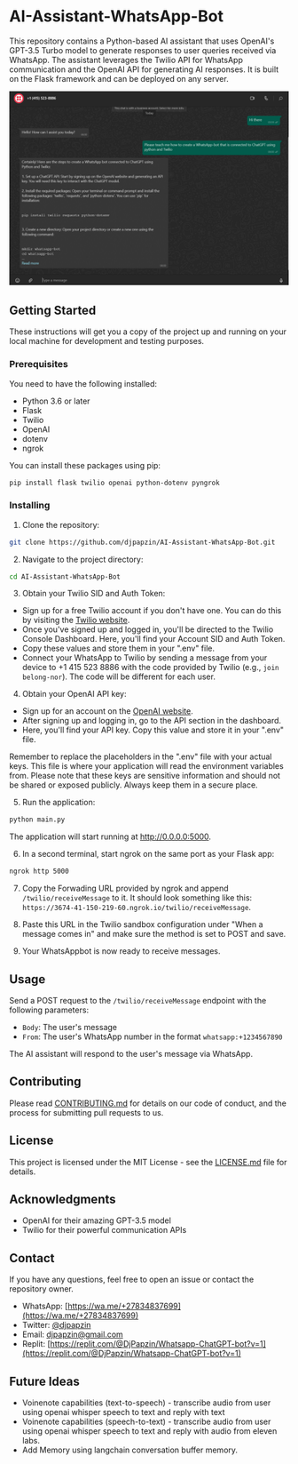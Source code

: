 # AI-Assistant-WhatsApp-Bot

This repository contains a Python-based AI assistant that uses OpenAI's GPT-3.5 Turbo model to generate responses to user queries received via WhatsApp. The assistant leverages the Twilio API for WhatsApp communication and the OpenAI API for generating AI responses. It is built on the Flask framework and can be deployed on any server.

![WhatsApp Bot](images/WhatsApp_Beta_23_07_2023_06_01_46.png)


## Getting Started

These instructions will get you a copy of the project up and running on your local machine for development and testing purposes.

### Prerequisites

You need to have the following installed:
- Python 3.6 or later
- Flask
- Twilio
- OpenAI
- dotenv
- ngrok

You can install these packages using pip:
```bash
pip install flask twilio openai python-dotenv pyngrok
```

### Installing

1. Clone the repository:
```bash
git clone https://github.com/djpapzin/AI-Assistant-WhatsApp-Bot.git
```

2. Navigate to the project directory:
```bash
cd AI-Assistant-WhatsApp-Bot
```

3. Obtain your Twilio SID and Auth Token:
- Sign up for a free Twilio account if you don't have one. You can do this by visiting the [Twilio website](https://www.twilio.com/try-twilio).
- Once you've signed up and logged in, you'll be directed to the Twilio Console Dashboard. Here, you'll find your Account SID and Auth Token. 
- Copy these values and store them in your ".env" file.
- Connect your WhatsApp to Twilio by sending a message from your device to +1 415 523 8886 with the code provided by Twilio (e.g., `join belong-nor`). The code will be different for each user.

4. Obtain your OpenAI API key:
- Sign up for an account on the [OpenAI website](https://beta.openai.com/signup/).
- After signing up and logging in, go to the API section in the dashboard.
- Here, you'll find your API key. Copy this value and store it in your ".env" file.

Remember to replace the placeholders in the ".env" file with your actual keys. This file is where your application will read the environment variables from. Please note that these keys are sensitive information and should not be shared or exposed publicly. Always keep them in a secure place.

5. Run the application:
```bash
python main.py
```

The application will start running at http://0.0.0.0:5000.

6. In a second terminal, start ngrok on the same port as your Flask app:
```bash
ngrok http 5000
```

7. Copy the Forwading URL provided by ngrok and append `/twilio/receiveMessage` to it. It should look something like this: `https://3674-41-150-219-60.ngrok.io/twilio/receiveMessage`.

8. Paste this URL in the Twilio sandbox configuration under "When a message comes in" and make sure the method is set to POST and save.

9. Your WhatsAppbot is now ready to receive messages.

## Usage

Send a POST request to the `/twilio/receiveMessage` endpoint with the following parameters:

- `Body`: The user's message
- `From`: The user's WhatsApp number in the format `whatsapp:+1234567890`

The AI assistant will respond to the user's message via WhatsApp.

## Contributing

Please read [CONTRIBUTING.md](https://github.com/djpapzin/AI-Assistant-WhatsApp-Bot/blob/main/CONTRIBUTING.md) for details on our code of conduct, and the process for submitting pull requests to us.

## License

This project is licensed under the MIT License - see the [LICENSE.md](https://github.com/djpapzin/AI-Assistant-WhatsApp-Bot/blob/main/LICENSE.md) file for details.

## Acknowledgments

- OpenAI for their amazing GPT-3.5 model
- Twilio for their powerful communication APIs

## Contact

If you have any questions, feel free to open an issue or contact the repository owner.

- WhatsApp: [https://wa.me/+27834837699](https://wa.me/+27834837699)
- Twitter: [@djpapzin](https://twitter.com/djpapzin)
- Email: djpapzin@gmail.com
- Replit: [https://replit.com/@DjPapzin/Whatsapp-ChatGPT-bot?v=1](https://replit.com/@DjPapzin/Whatsapp-ChatGPT-bot?v=1)

## Future Ideas
- Voinenote capabilities (text-to-speech) - transcribe audio from user using openai whisper speech to text and reply with text
- Voinenote capabilities (speech-to-text) - transcribe audio from user using openai whisper speech to text and reply with audio from eleven labs.
- Add Memory using langchain conversation buffer memory.

